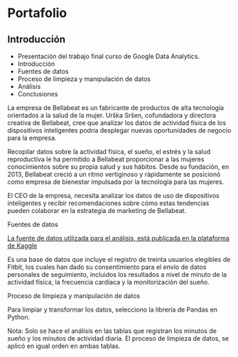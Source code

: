 # Portafolio
## Introducción
- Presentación del trabajo final curso de Google Data Analytics.
- Introducción
- Fuentes de datos
- Proceso de limpieza y manipulación de datos
- Análisis
- Conclusiones




La empresa de Bellabeat es un fabricante de productos de alta tecnología orientados a la salud de la mujer. Urška Sršen, cofundadora y directora creativa de Bellabeat, cree que analizar los datos de actividad física de los dispositivos inteligentes podría desplegar nuevas oportunidades de negocio para la empresa.

Recopilar datos sobre la actividad física, el sueño, el estrés y la salud reproductiva le ha permitido a Bellabeat proporcionar a las mujeres conocimientos sobre su propia salud y sus hábitos. Desde su fundación, en 2013, Bellabeat creció a un ritmo vertiginoso y rápidamente se posicionó como empresa de bienestar impulsada por la tecnología para las mujeres.

El CEO de la empresa, necesita analizar los datos de uso de dispositivos inteligentes y recibir recomendaciones sobre cómo estas tendencias pueden colaborar en la estrategia de marketing de Bellabeat.




Fuentes de datos

[La fuente de datos utilizada para el análisis, está publicada en la plataforma de Kaggle](https://www.kaggle.com/datasets/arashnic/fitbit/data)

Es una base de datos que incluye el registro de treinta usuarios elegibles de Fitbit, los cuales han dado su consentimiento para el envío de datos personales de seguimiento, incluidos los resultados a nivel de minuto de la actividad física, la frecuencia cardíaca y la monitorización del sueño.




Proceso de limpieza y manipulación de datos

Para limpiar y transformar los datos, selecciono la librería de Pandas en Python.

Nota: Solo se hace el análisis en las tablas que registran los minutos de sueño y los minutos de actividad diaria. El proceso de limpieza de datos, se aplicó en igual orden en ambas tablas.
